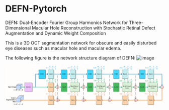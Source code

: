 # DEFN-Pytorch
DEFN: Dual-Encoder Fourier Group Harmonics Network for Three-Dimensional Macular Hole Reconstruction with Stochastic Retinal Defect Augmentation and Dynamic Weight Composition 

This is a 3D OCT segmentation network for obscure and easily disturbed eye diseases such as macular hole and macular edema.

The following figure is the network structure diagram of DEFN:
![image](https://github.com/IIPL-HangzhouDianziUniversity/DEFN-Pytorch/blob/main/images/System_structure.png)

![image](https://github.com/IIPL-HangzhouDianziUniversity/DEFN-Pytorch/blob/main/images/Network_structure.png)
